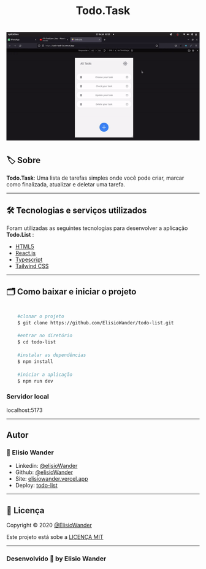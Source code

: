<h1 align="center">
    Todo.Task
</h1>

<h1 align="center">
    <img src="public/assets/todo-list.gif" width="600px"> 
</h1>

## 🏷️ Sobre 
**Todo.Task**: Uma lista de tarefas simples onde você pode criar, marcar como finalizada, atualizar e deletar uma tarefa.

---

## 🛠️ Tecnologias e serviços utilizados
Foram utilizadas as seguintes tecnologias para desenvolver a aplicação **Todo.List** :

- [HTML5](https://html.com/)
- [React.js](https://pt-br.reactjs.org/)
- [Typescript](https://www.typescriptlang.org/)
- [Tailwind CSS](https://tailwindcss.com/)

---

## 🗂️ Como baixar e iniciar o projeto 

```bash

    #clonar o projeto
    $ git clone https://github.com/ElisioWander/todo-list.git

    #entrar no diretório
    $ cd todo-list

    #instalar as dependências
    $ npm install

    #iniciar a aplicação
    $ npm run dev
```
### Servidor local
localhost:5173

---

## Autor
### 👤 Elisio Wander

- Linkedin: [@elisioWander](https://www.linkedin.com/in/elisio-wander-b88b69136/)
- Github: [@elisioWander](https://github.com/ElisioWander)
- Site: [elisiowander.vercel.app](https://elisiowander.vercel.app)
- Deploy: [todo-list](https://todo-task-list.vercel.app/)

---
## 📝 Licença
Copyright © 2020 [@ElisioWander](https://github.com/ElisioWander/todo-list/blob/main/LICENSE)

Este projeto está sobe a [LICENÇA MIT](https://opensource.org/licenses/MIT)

---

### Desenvolvido 💜 by Elisio Wander
